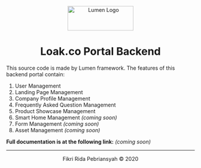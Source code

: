 <p align="center"><img src="https://miro.medium.com/max/800/1*xjpFWCxnaa3FSUHlvQGZvA.png" alt="Lumen Logo" width="176" height="66" /></p>
<h1 align="center"><strong>Loak.co Portal Backend</strong></h1>
<p style="text-align: left;">This source code is made by Lumen framework. The features of this backend portal contain:</p>
<ol>
<li style="text-align: left;">User Management</li>
<li style="text-align: left;">Landing Page Management</li>
<li style="text-align: left;">Company Profile Management</li>
<li style="text-align: left;">Frequently Asked Question Management</li>
<li style="text-align: left;">Product Showcase Management</li>
<li style="text-align: left;">Smart Home Management&nbsp;<em>(coming soon)</em></li>
<li style="text-align: left;">Form Management&nbsp;<em>(coming soon)</em></li>
<li style="text-align: left;">Asset Management <em>(coming soon)</em><em></em></li>
</ol>
<p><strong>Full documentation is at the following link:</strong> <em>(coming soon)</em></p>
<hr />
<p align="center">Fikri Rida Pebriansyah &#169; 2020</p>
